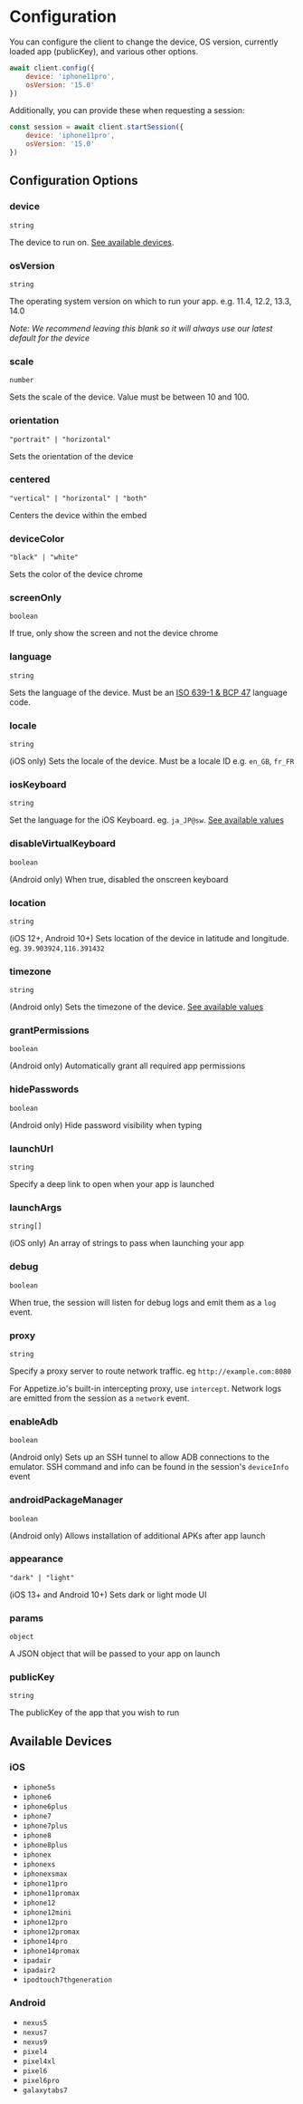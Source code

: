 # Configuration

You can configure the client to change the device, OS version, currently loaded app (publicKey), and various other options.

```javascript
await client.config({
    device: 'iphone11pro',
    osVersion: '15.0'
})
```

Additionally, you can provide these when requesting a session:

```javascript
const session = await client.startSession({
    device: 'iphone11pro',
    osVersion: '15.0'
})
```

## Configuration Options

### device

`string`

The device to run on. [See available devices](configuration.md#available-devices).

### osVersion

`string`

The operating system version on which to run your app. e.g. 11.4, 12.2, 13.3, 14.0

_Note: We recommend leaving this blank so it will always use our latest default for the device_

### scale

`number`

Sets the scale of the device. Value must be between 10 and 100.

### orientation

`"portrait" | "horizontal"`

Sets the orientation of the device

### centered

`"vertical" | "horizontal" | "both"`

Centers the device within the embed

### deviceColor

`"black" | "white"`

Sets the color of the device chrome

### screenOnly

`boolean`

If true, only show the screen and not the device chrome

### language

`string`

Sets the language of the device. Must be an [ISO 639-1 & BCP 47](https://stackoverflow.com/questions/7973023/what-is-the-list-of-supported-languages-locales-on-android) language code.

### locale

`string`

(iOS only) Sets the locale of the device. Must be a locale ID e.g. `en_GB`, `fr_FR`

### iosKeyboard

`string`

Set the language for the iOS Keyboard. eg. `ja_JP@sw`. [See available values](https://pgssoft.github.io/AutoMate/Enums/SoftwareKeyboard.html)

### disableVirtualKeyboard

`boolean`

(Android only) When true, disabled the onscreen keyboard

### location

`string`

(iOS 12+, Android 10+) Sets location of the device in latitude and longitude. eg. `39.903924,116.391432`

### timezone

`string`

(Android only) Sets the timezone of the device. [See available values](https://en.wikipedia.org/wiki/List\_of\_tz\_database\_time\_zones)

### grantPermissions

`boolean`

(Android only) Automatically grant all required app permissions

### hidePasswords

`boolean`

(Android only) Hide password visibility when typing

### launchUrl

`string`

Specify a deep link to open when your app is launched

### launchArgs

`string[]`

(iOS only) An array of strings to pass when launching your app

### debug

`boolean`

When true, the session will listen for debug logs and emit them as a `log` event.

### proxy

`string`

Specify a proxy server to route network traffic. eg `http://example.com:8080`

For Appetize.io's built-in intercepting proxy, use `intercept`. Network logs are emitted from the session as a `network` event.

### enableAdb

`boolean`

(Android only) Sets up an SSH tunnel to allow ADB connections to the emulator. SSH command and info can be found in the session's `deviceInfo` event

### androidPackageManager

`boolean`

(Android only) Allows installation of additional APKs after app launch

### appearance

`"dark" | "light"`

(iOS 13+ and Android 10+) Sets dark or light mode UI

### params

`object`

A JSON object that will be passed to your app on launch

### publicKey

`string`

The publicKey of the app that you wish to run

## Available Devices

### iOS

* `iphone5s`
* `iphone6`
* `iphone6plus`
* `iphone7`
* `iphone7plus`
* `iphone8`
* `iphone8plus`
* `iphonex`
* `iphonexs`
* `iphonexsmax`
* `iphone11pro`
* `iphone11promax`
* `iphone12`
* `iphone12mini`
* `iphone12pro`
* `iphone12promax`
* `iphone14pro`
* `iphone14promax`
* `ipadair`
* `ipadair2`
* `ipodtouch7thgeneration`

### Android

* `nexus5`
* `nexus7`
* `nexus9`
* `pixel4`
* `pixel4xl`
* `pixel6`
* `pixel6pro`
* `galaxytabs7`
